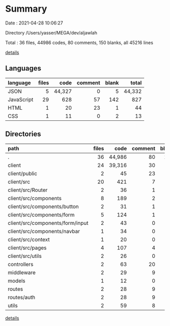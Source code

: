 # Summary

Date : 2021-04-28 10:06:27

Directory /Users/yasser/MEGA/dev/aljawlah

Total : 36 files,  44986 codes, 80 comments, 150 blanks, all 45216 lines

[details](details.md)

## Languages
| language | files | code | comment | blank | total |
| :--- | ---: | ---: | ---: | ---: | ---: |
| JSON | 5 | 44,327 | 0 | 5 | 44,332 |
| JavaScript | 29 | 628 | 57 | 142 | 827 |
| HTML | 1 | 20 | 23 | 1 | 44 |
| CSS | 1 | 11 | 0 | 2 | 13 |

## Directories
| path | files | code | comment | blank | total |
| :--- | ---: | ---: | ---: | ---: | ---: |
| . | 36 | 44,986 | 80 | 150 | 45,216 |
| client | 24 | 39,316 | 30 | 77 | 39,423 |
| client/public | 2 | 45 | 23 | 2 | 70 |
| client/src | 20 | 421 | 7 | 73 | 501 |
| client/src/Router | 2 | 36 | 1 | 6 | 43 |
| client/src/components | 8 | 189 | 2 | 28 | 219 |
| client/src/components/button | 2 | 31 | 1 | 5 | 37 |
| client/src/components/form | 5 | 124 | 1 | 19 | 144 |
| client/src/components/form/input | 2 | 43 | 0 | 8 | 51 |
| client/src/components/navbar | 1 | 34 | 0 | 4 | 38 |
| client/src/context | 1 | 20 | 0 | 5 | 25 |
| client/src/pages | 4 | 107 | 4 | 21 | 132 |
| client/src/utils | 2 | 26 | 0 | 4 | 30 |
| controllers | 2 | 63 | 20 | 21 | 104 |
| middleware | 2 | 29 | 9 | 12 | 50 |
| models | 1 | 12 | 0 | 3 | 15 |
| routes | 2 | 28 | 9 | 13 | 50 |
| routes/auth | 2 | 28 | 9 | 13 | 50 |
| utils | 2 | 59 | 8 | 15 | 82 |

[details](details.md)